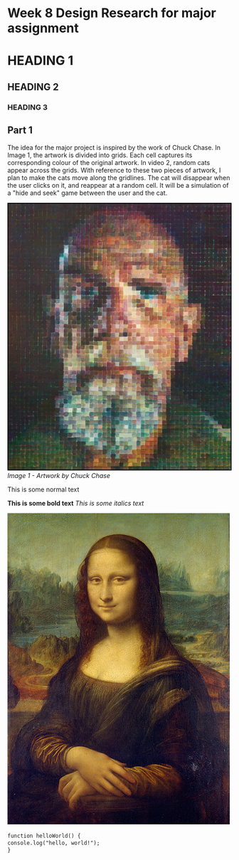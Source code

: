 # Week 8 Design Research for major assignment

# HEADING 1

## HEADING 2

### HEADING 3
## Part 1
The idea for the major project is inspired by the work of Chuck Chase. In Image 1, the artwork is divided into grids. Each cell captures its corresponding colour of the original artwork. In video 2, random cats appear across the grids. With reference to these two pieces of artwork, I plan to make the cats move along the gridlines. The cat will disappear when the user clicks on it, and reappear at a random cell. It will be a simulation of a "hide and seek" game between the user and the cat.

![Image 1 Artwork by Chuck Chase](Artwork_of_Chuck_Chase.png "Image 1 - Artwork by Chuck Chase")
*Image 1 - Artwork by Chuck Chase*

This is some normal text

**This is some bold text**
*This is some italics text*

![An image of Mona Lisa](Mona_Lisa_by_Leonardo_da_Vinci_500_x_700.jpg)

```
function helloWorld() {
console.log("hello, world!");
}